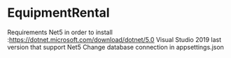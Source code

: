 # EquipmentRental
Requirements
  Net5 in order to install :https://dotnet.microsoft.com/download/dotnet/5.0
  Visual Studio 2019 last version that support Net5
  Change database connection in appsettings.json
  
  
